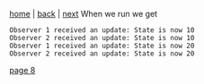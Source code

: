 [home](./page01.md) | [back](./page06.md) | [next](./page08.md)
When we run we get
```
Observer 1 received an update: State is now 10
Observer 2 received an update: State is now 10
Observer 1 received an update: State is now 20
Observer 2 received an update: State is now 20
```



[page 8](./page08.md)
